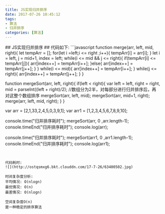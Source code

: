 ```yaml
---
title: JS实现归并排序
date: 2017-07-26 10:45:12
tags:
- 算法
- 归并排序
categories: [算法]
---
```

<p></p>
<!-- more -->
## JS实现归并排序 ##
代码如下:
```javascript
function merge(arr, left, mid, right){
    let tempArr = [];
    for(let i =left;i <= right ;i++){
        tempArr[i] = arr[i];
    }
    let i = left,
        j = mid+1,
        index = left;
    while(i <= mid && j <= right){
        if(tempArr[i] <= tempArr[j]){
            arr[index++] = tempArr[i++];
        }else{
            arr[index++] = tempArr[j++];
        }
    }
    while(i <= mid){
        arr[index++] = tempArr[i++];
    }
    while(j <= right){
        arr[index++] = tempArr[j++];
    }
}

function mergeSort(arr, left, right){
    if(left < right){
        var left = left,
        right = right,
        mid = parseInt((left + right)/2);
        //数组分为2半，对每部分进行归并排序后，再对这整个数组排序
        mergeSort(arr, left, mid);
        mergeSort(arr, mid+1, right);
        merge(arr, left, mid, right);
    } 
}

var arr  = [2,1,33,2,4,5,0,3,9,1];
var arr1 = [1,2,3,4,5,6,7,8,9,10];

console.time("归并排序耗时");
mergeSort(arr, 0 ,arr.length-1);
console.timeEnd("归并排序耗时");
console.log(arr);

console.time("归并排序耗时");
mergeSort(arr1, 0 ,arr1.length-1);
console.timeEnd("归并排序耗时");
console.log(arr1);

```


代码耗时:
![](http://ostqsmxg6.bkt.clouddn.com/17-7-26/63400502.jpg)

时间复杂度分析:
平均情况: O(nlogn)
最优情况: O(n)  
最差情况: O(nlogn)

空间复杂度O(n)
是一种稳定的排序算法
